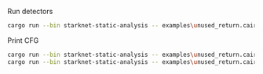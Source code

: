 Run detectors
```bash
cargo run --bin starknet-static-analysis -- examples\unused_return.cairo
```

Print CFG
```bash
cargo run --bin starknet-static-analysis -- examples\unused_return.cairo --print cfg
cargo run --bin starknet-static-analysis -- examples\unused_return.cairo --print cfg-optimized
```
